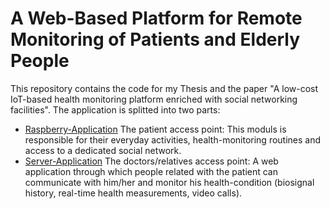 #   A Web-Based Platform for Remote Monitoring of Patients and Elderly People

This repository contains the code for my Thesis and the paper "A low-cost IoT-based health monitoring platform enriched with social networking facilities". The application is splitted into two parts:

* [Raspberry-Application](https://gitlab.com/timos/Cloud-Webrtc/tree/master/raspberry) The patient access point: This moduls is responsible for their everyday activities, health-monitoring routines and access to a dedicated social network.
* [Server-Application](https://gitlab.com/timos/Cloud-Webrtc/tree/master/Cloud-Webrtc) The doctors/relatives access point: A web application through which people related with the patient can communicate with him/her and monitor his health-condition (biosignal history, real-time health measurements, video calls).

